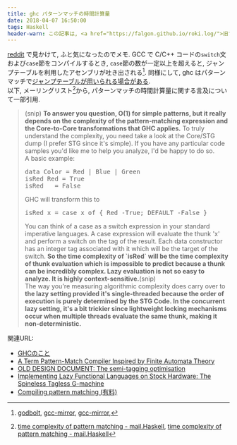 ```yaml
---
title: ghc パターンマッチの時間計算量
date: 2018-04-07 16:50:00
tags: Haskell
header-warn: この記事は, <a href="https://falgon.github.io/roki.log/">旧ブログ</a>から移植された記事です. よって, その内容として, <a href="https://falgon.github.io/roki.log/">旧ブログ</a>に依存した文脈が含まれている可能性があります. 予めご了承下さい.
---
```


[reddit](https://www.reddit.com/r/Haskell/comments/8aaqr2/how_does_Haskell_work_with_multiequation_functions/?ref=share&ref_source=link) で見かけて, ふと気になったのでメモ.
GCC で C/C++ コードの`switch`文および`case`節をコンパイルするとき, `case`節の数が一定以上を超えると, ジャンプテーブルを利用したアセンブリが吐き出される[^1].
同様にして, ghc はパターンマッチで[ジャンプテーブルが用いられる場合がある](https://github.com/ghc/ghc/blob/7ff6023537fdef32bbe9b4c357012d705d9b931f/compiler/cmm/CmmSwitch.hs). <br>
以下, メーリングリスト[^2]から, パターンマッチの時間計算量に関する言及について一部引用.

<blockquote>
(snip) 
<strong>To answer you question, O(1) for simple patterns, but it really depends on
the complexity of the pattern-matching expression and the Core-to-Core
transformations that GHC applies.</strong> To truly understand the complexity, you
need take a look at the Core/STG dump (I prefer STG since it's simple). 
If you have any particular code samples you'd like me to help you analyze, I'd be happy to do so.<br>
A basic example:
<pre>
data Color = Red | Blue | Green
isRed Red = True
isRed _ = False
</pre>
GHC will transform this to
<pre>
isRed x = case x of { Red -True; DEFAULT -False }
</pre>
You can think of a case as a switch expression in your standard imperative
languages. A case expression will evaluate the thunk 'x' and perform a
switch on the tag of the result. Each data constructor has an integer tag
associated with it which will be the target of the switch. <strong>So the time
complexity of `isRed` will be the time complexity of thunk evaluation which
is impossible to predict because a thunk can be incredibly complex. Lazy
evaluation is not so easy to analyze. It is highly context-sensitive.</strong>(snip)<br>
The way you're measuring algorithmic complexity does carry over to <strong>the lazy
setting provided it's single-threaded because the order of execution is
purely determined by the STG Code. In the concurrent lazy setting, it's a
bit trickier since lightweight locking mechanisms occur when multiple
threads evaluate the same thunk, making it non-deterministic.</strong>
</blockquote>

関連URL:

* [GHCのこと](http://www.kotha.net/hperf/ghc.html)
* [A Term Pattern-Match Compiler Inspired by Finite Automata Theory](https://pdfs.semanticscholar.org/c0d6/f0225c5140d1528f35d187f070d415f33ed6.pdf)
* [OLD DESIGN DOCUMENT: The semi-tagging optimisation](https://ghc.Haskell.org/trac/ghc/wiki/SemiTagging)
* [Implementing Lazy Functional Languages on Stock Hardware: The Spineless Tagless G-machine](https://www.microsoft.com/en-us/research/publication/implementing-lazy-functional-languages-on-stock-hardware-the-spineless-tagless-g-machine/?from=http%3A%2F%2Fresearch.microsoft.com%2Fapps%2Fpubs%2Fdefault.aspx%3Fid%3D67083)
* [Compiling pattern matching (有料)](https://link.springer.com/chapter/10.1007%2F3-540-15975-4_48)

[^1]: [godbolt](https://godbolt.org/g/7N34EF), [gcc-mirror](https://github.com/gcc-mirror/gcc/blob/47f1fd04f7e813fbfe041d7bde9edeadbef35f9d/gcc/params.def#L1099-L1107), [gcc-mirror](https://github.com/gcc-mirror/gcc/blob/c4b26cae233b9462ce32aa14464e916c43332c2d/gcc/tree-switch-conversion.c#L1701-L1710), 
[^2]: [time complexity of pattern matching - mail.Haskell](https://mail.Haskell.org/pipermail/beginners/2016-July/017010.html), [time complexity of pattern matching - mail.Haskell](https://mail.Haskell.org/pipermail/beginners/2016-July/017012.html)
